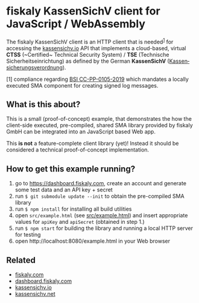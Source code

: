 # fiskaly KassenSichV client for JavaScript / WebAssembly

The fiskaly KassenSichV client is an HTTP client that is needed<sup>[1](#fn1)</sup> for accessing the [kassensichv.io](https://kassensichv.io) API that implements a cloud-based, virtual **CTSS** (~Certified~ Technical Security System) / **TSE** (Technische Sicherheitseinrichtung) as defined by the German **KassenSichV** ([Kassen­sich­er­ungsver­ord­nung](https://www.bundesfinanzministerium.de/Content/DE/Downloads/Gesetze/2017-10-06-KassenSichV.pdf)).

[<a name="fn1">1</a>] compliance regarding [BSI CC-PP-0105-2019](https://www.bsi.bund.de/SharedDocs/Downloads/DE/BSI/Zertifizierung/Reporte/ReportePP/pp0105b_pdf.pdf?__blob=publicationFile&v=7) which mandates a locally executed SMA component for creating signed log messages. 

## What is this about?

This is a small (proof-of-concept) example, that demonstrates the how the client-side executed, pre-compiled, shared SMA library provided by fiskaly GmbH can be integrated into an JavaScript based Web app.

This **is not** a feature-complete client library (yet)! Instead it should be considered a technical proof-of-concept implementation.

## How to get this example running?

1. go to https://dashboard.fiskaly.com, create an account and generate some test data and an API key + secret
2. run `$ git submodule update --init` to obtain the pre-compiled SMA library
3. run `$ npm install` for installing all build utilities
4. open `src/example.html` (see [src/example.html](https://github.com/fiskaly/fiskaly-kassensichv-client-js/blob/master/src/example.html#L7)) and insert appropriate values for `apiKey` and `apiSecret` (obtained in step 1.)
5. run `$ npm start` for building the library and running a local HTTP server for testing
6. open http://localhost:8080/example.html in your Web browser

## Related

- [fiskaly.com](https://fiskaly.com)
- [dashboard.fiskaly.com](https://dashboard.fiskaly.com)
- [kassensichv.io](https://kassensichv.io)
- [kassensichv.net](https://kassensichv.net)
